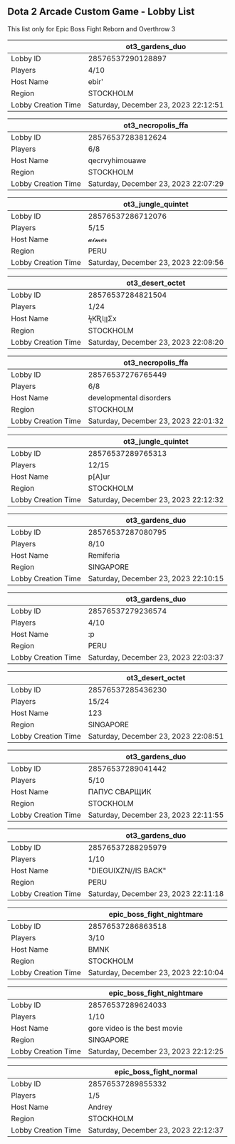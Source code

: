 ## Dota 2 Arcade Custom Game - Lobby List

This list only for Epic Boss Fight Reborn and Overthrow 3

|  | ot3_gardens_duo |
| ------ | ------ |
| Lobby ID | 28576537290128897 |
| Players | 4/10 |
| Host Name | ebir' |
| Region | STOCKHOLM |
| Lobby Creation Time | Saturday, December 23, 2023 22:12:51 |


|  | ot3_necropolis_ffa |
| ------ | ------ |
| Lobby ID | 28576537283812624 |
| Players | 6/8 |
| Host Name | qecrvyhimouawe |
| Region | STOCKHOLM |
| Lobby Creation Time | Saturday, December 23, 2023 22:07:29 |


|  | ot3_jungle_quintet |
| ------ | ------ |
| Lobby ID | 28576537286712076 |
| Players | 5/15 |
| Host Name | 𝓪𝓲𝓶𝒆𝓻 |
| Region | PERU |
| Lobby Creation Time | Saturday, December 23, 2023 22:09:56 |


|  | ot3_desert_octet |
| ------ | ------ |
| Lobby ID | 28576537284821504 |
| Players | 1/24 |
| Host Name | ϟƘƦƖןןΣx |
| Region | STOCKHOLM |
| Lobby Creation Time | Saturday, December 23, 2023 22:08:20 |


|  | ot3_necropolis_ffa |
| ------ | ------ |
| Lobby ID | 28576537276765449 |
| Players | 6/8 |
| Host Name | developmental disorders |
| Region | STOCKHOLM |
| Lobby Creation Time | Saturday, December 23, 2023 22:01:32 |


|  | ot3_jungle_quintet |
| ------ | ------ |
| Lobby ID | 28576537289765313 |
| Players | 12/15 |
| Host Name | p[A]ur |
| Region | STOCKHOLM |
| Lobby Creation Time | Saturday, December 23, 2023 22:12:32 |


|  | ot3_gardens_duo |
| ------ | ------ |
| Lobby ID | 28576537287080795 |
| Players | 8/10 |
| Host Name | Remiferia |
| Region | SINGAPORE |
| Lobby Creation Time | Saturday, December 23, 2023 22:10:15 |


|  | ot3_gardens_duo |
| ------ | ------ |
| Lobby ID | 28576537279236574 |
| Players | 4/10 |
| Host Name | :p |
| Region | PERU |
| Lobby Creation Time | Saturday, December 23, 2023 22:03:37 |


|  | ot3_desert_octet |
| ------ | ------ |
| Lobby ID | 28576537285436230 |
| Players | 15/24 |
| Host Name | 123 |
| Region | SINGAPORE |
| Lobby Creation Time | Saturday, December 23, 2023 22:08:51 |


|  | ot3_gardens_duo |
| ------ | ------ |
| Lobby ID | 28576537289041442 |
| Players | 5/10 |
| Host Name | ПАПУС СВАРЩИК |
| Region | STOCKHOLM |
| Lobby Creation Time | Saturday, December 23, 2023 22:11:55 |


|  | ot3_gardens_duo |
| ------ | ------ |
| Lobby ID | 28576537288295979 |
| Players | 1/10 |
| Host Name | "DIEGUIXZN//IS BACK" |
| Region | PERU |
| Lobby Creation Time | Saturday, December 23, 2023 22:11:18 |


|  | epic_boss_fight_nightmare |
| ------ | ------ |
| Lobby ID | 28576537286863518 |
| Players | 3/10 |
| Host Name | BMNK |
| Region | STOCKHOLM |
| Lobby Creation Time | Saturday, December 23, 2023 22:10:04 |


|  | epic_boss_fight_nightmare |
| ------ | ------ |
| Lobby ID | 28576537289624033 |
| Players | 1/10 |
| Host Name | gore video is the best movie |
| Region | SINGAPORE |
| Lobby Creation Time | Saturday, December 23, 2023 22:12:25 |


|  | epic_boss_fight_normal |
| ------ | ------ |
| Lobby ID | 28576537289855332 |
| Players | 1/5 |
| Host Name | Andrey |
| Region | STOCKHOLM |
| Lobby Creation Time | Saturday, December 23, 2023 22:12:37 |


